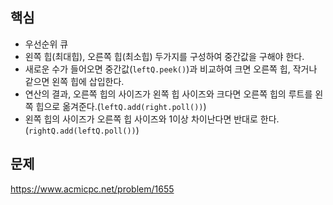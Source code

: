 ## 핵심

- 우선순위 큐
- 왼쪽 힙(최대힙), 오른쪽 힙(최소힙) 두가지를 구성하여 중간값을 구해야 한다.
- 새로운 수가 들어오면 중간값(`leftQ.peek()`)과 비교하여 크면 오른쪽 힙, 작거나 같으면 왼쪽 힙에 삽입한다.
- 연산의 결과, 오른쪽 힙의 사이즈가 왼쪽 힙 사이즈와 크다면 오른쪽 힙의 루트를 왼쪽 힙으로 옮겨준다.(`leftQ.add(right.poll())`)
- 왼쪽 힙의 사이즈가 오른쪽 힙 사이즈와 1이상 차이난다면 반대로 한다.(`rightQ.add(leftQ.poll())`)

## 문제

https://www.acmicpc.net/problem/1655
